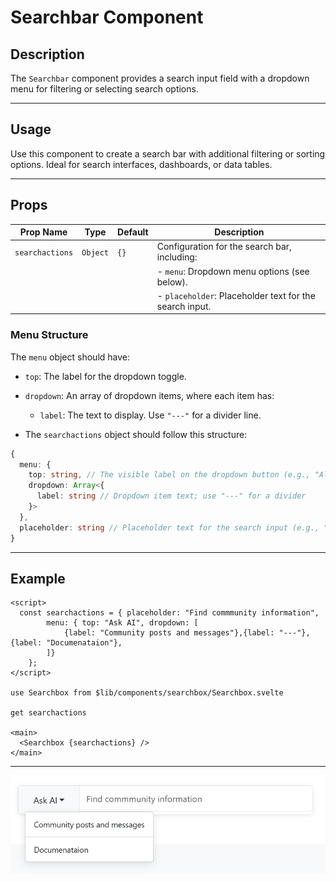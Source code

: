 # Searchbar Component

## Description
The `Searchbar` component provides a search input field with a dropdown menu for filtering or selecting search options.

---

## Usage
Use this component to create a search bar with additional filtering or sorting options. Ideal for search interfaces, dashboards, or data tables.

---

## Props

| Prop Name       | Type          | Default | Description                     |
|-----------------|---------------|---------|---------------------------------|
| `searchactions` | `Object`      | `{}`    | Configuration for the search bar, including: |
|                 |               |         | - `menu`: Dropdown menu options (see below). |
|                 |               |         | - `placeholder`: Placeholder text for the search input. |

### Menu Structure
The `menu` object should have:
- `top`: The label for the dropdown toggle.
- `dropdown`: An array of dropdown items, where each item has:
  - `label`: The text to display. Use `"---"` for a divider line.

- The `searchactions` object should follow this structure:

```ts
{
  menu: {
    top: string, // The visible label on the dropdown button (e.g., "All", "Category")
    dropdown: Array<{
      label: string // Dropdown item text; use "---" for a divider
    }>
  },
  placeholder: string // Placeholder text for the search input (e.g., "Search docs...")
}
```

---

## Example

```svelte
<script>
  const searchactions = { placeholder: "Find commmunity information",
        menu: { top: "Ask AI", dropdown: [
            {label: "Community posts and messages"},{label: "---"}, {label: "Documenataion"}, 
        ]}
    };
</script>

use Searchbox from $lib/components/searchbox/Searchbox.svelte

get searchactions

<main>
  <Searchbox {searchactions} />
</main>

```

---

![Searchbar image.](./docsImages/SearchbarImage.png "This is a Searchbar component image.")